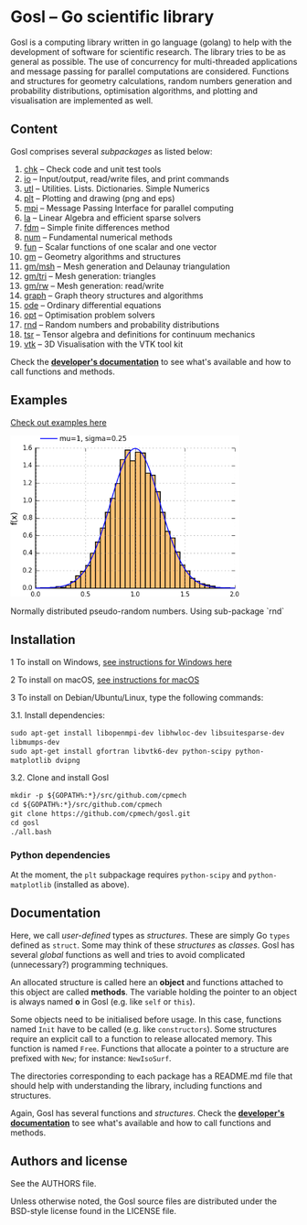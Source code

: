 # Gosl &ndash; Go scientific library

Gosl is a computing library written in go language (golang) to help with the development of software
for scientific research. The library tries to be as general as possible. The use of concurrency for
multi-threaded applications and message passing for parallel computations are considered. Functions
and structures for geometry calculations, random numbers generation and probability distributions,
optimisation algorithms, and plotting and visualisation are implemented as well.



## Content

Gosl comprises several _subpackages_ as listed below:

1.  [chk](https://github.com/cpmech/gosl/tree/master/chk)       &ndash; Check code and unit test tools
2.  [io](https://github.com/cpmech/gosl/tree/master/io)         &ndash; Input/output, read/write files, and print commands
3.  [utl](https://github.com/cpmech/gosl/tree/master/utl)       &ndash; Utilities. Lists. Dictionaries. Simple Numerics
4.  [plt](https://github.com/cpmech/gosl/tree/master/plt)       &ndash; Plotting and drawing (png and eps)
5.  [mpi](https://github.com/cpmech/gosl/tree/master/mpi)       &ndash; Message Passing Interface for parallel computing
6.  [la](https://github.com/cpmech/gosl/tree/master/la)         &ndash; Linear Algebra and efficient sparse solvers
7.  [fdm](https://github.com/cpmech/gosl/tree/master/fdm)       &ndash; Simple finite differences method
8.  [num](https://github.com/cpmech/gosl/tree/master/num)       &ndash; Fundamental numerical methods
9.  [fun](https://github.com/cpmech/gosl/tree/master/fun)       &ndash; Scalar functions of one scalar and one vector
10. [gm](https://github.com/cpmech/gosl/tree/master/gm)         &ndash; Geometry algorithms and structures
11. [gm/msh](https://github.com/cpmech/gosl/tree/master/gm/msh) &ndash; Mesh generation and Delaunay triangulation
12. [gm/tri](https://github.com/cpmech/gosl/tree/master/gm/tri) &ndash; Mesh generation: triangles
13. [gm/rw](https://github.com/cpmech/gosl/tree/master/gm/rw)   &ndash; Mesh generation: read/write
14. [graph](https://github.com/cpmech/gosl/tree/master/graph)   &ndash; Graph theory structures and algorithms
15. [ode](https://github.com/cpmech/gosl/tree/master/ode)       &ndash; Ordinary differential equations
16. [opt](https://github.com/cpmech/gosl/tree/master/opt)       &ndash; Optimisation problem solvers
17. [rnd](https://github.com/cpmech/gosl/tree/master/rnd)       &ndash; Random numbers and probability distributions
18. [tsr](https://github.com/cpmech/gosl/tree/master/tsr)       &ndash; Tensor algebra and definitions for continuum mechanics
19. [vtk](https://github.com/cpmech/gosl/tree/master/vtk)       &ndash; 3D Visualisation with the VTK tool kit

Check the **[developer's documentation](http://rawgit.com/cpmech/gosl/master/doc/index.html)** to
see what's available and how to call functions and methods.


## Examples

[Check out examples here](https://github.com/cpmech/gosl/blob/master/examples/README.md)


<div id="container">
<p><img src="examples/figs/rnd_normalDistribution.png" width="400"></p>
Normally distributed pseudo-random numbers. Using sub-package `rnd`
</div>



## Installation

1 To install on Windows, [see instructions for Windows here](https://github.com/cpmech/gosl/blob/master/doc/InstallationOnWindows.md)

2 To install on macOS, [see instructions for macOS](https://github.com/cpmech/gosl/blob/master/doc/InstallationOnMacOS.md)

3 To install on Debian/Ubuntu/Linux, type the following commands:

3.1. Install dependencies:
```
sudo apt-get install libopenmpi-dev libhwloc-dev libsuitesparse-dev libmumps-dev 
sudo apt-get install gfortran libvtk6-dev python-scipy python-matplotlib dvipng
```

3.2. Clone and install Gosl
```
mkdir -p ${GOPATH%:*}/src/github.com/cpmech
cd ${GOPATH%:*}/src/github.com/cpmech
git clone https://github.com/cpmech/gosl.git
cd gosl
./all.bash
```



### Python dependencies

At the moment, the `plt` subpackage requires `python-scipy` and `python-matplotlib` (installed as
above).



## Documentation

Here, we call _user-defined_ types as _structures_. These are simply Go `types` defined as `struct`.
Some may think of these _structures_ as _classes_. Gosl has several _global_ functions as well and
tries to avoid complicated (unnecessary?) programming techniques.

An allocated structure is called here an **object** and functions attached to this object are called
**methods**. The variable holding the pointer to an object is always named **o** in Gosl (e.g.
like `self` or `this`).

Some objects need to be initialised before usage. In this case, functions named `Init` have to be
called (e.g. like `constructors`). Some structures require an explicit call to a function to release
allocated memory. This function is named `Free`. Functions that allocate a pointer to a structure
are prefixed with `New`; for instance: `NewIsoSurf`.

The directories corresponding to each package has a README.md file that should help with
understanding the library, including functions and structures.

Again, Gosl has several functions and _structures_. Check the **[developer's
documentation](http://rawgit.com/cpmech/gosl/master/doc/index.html)** to see what's available and
how to call functions and methods.






## Authors and license

See the AUTHORS file.

Unless otherwise noted, the Gosl source files are distributed under the BSD-style license found in the LICENSE file.
